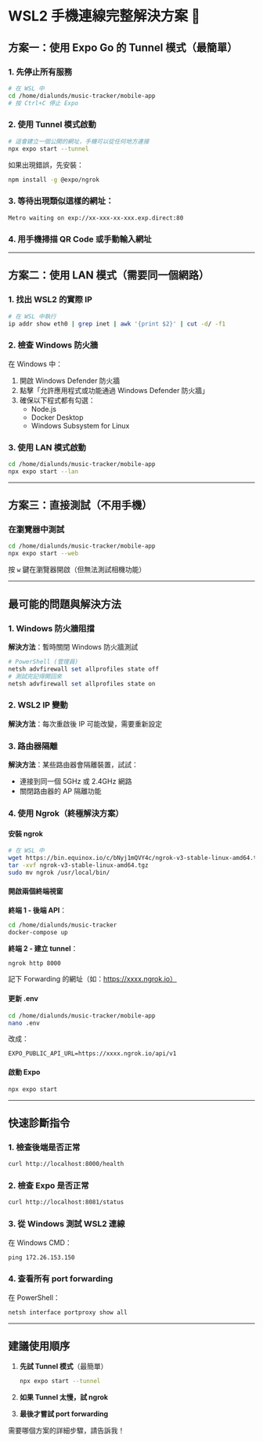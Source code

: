 # WSL2 手機連線完整解決方案 🔧

## 方案一：使用 Expo Go 的 Tunnel 模式（最簡單）

### 1. 先停止所有服務
```bash
# 在 WSL 中
cd /home/dialunds/music-tracker/mobile-app
# 按 Ctrl+C 停止 Expo
```

### 2. 使用 Tunnel 模式啟動
```bash
# 這會建立一個公開的網址，手機可以從任何地方連接
npx expo start --tunnel
```

如果出現錯誤，先安裝：
```bash
npm install -g @expo/ngrok
```

### 3. 等待出現類似這樣的網址：
```
Metro waiting on exp://xx-xxx-xx-xxx.exp.direct:80
```

### 4. 用手機掃描 QR Code 或手動輸入網址

---

## 方案二：使用 LAN 模式（需要同一個網路）

### 1. 找出 WSL2 的實際 IP
```bash
# 在 WSL 中執行
ip addr show eth0 | grep inet | awk '{print $2}' | cut -d/ -f1
```

### 2. 檢查 Windows 防火牆
在 Windows 中：
1. 開啟 Windows Defender 防火牆
2. 點擊「允許應用程式或功能通過 Windows Defender 防火牆」
3. 確保以下程式都有勾選：
   - Node.js
   - Docker Desktop
   - Windows Subsystem for Linux

### 3. 使用 LAN 模式啟動
```bash
cd /home/dialunds/music-tracker/mobile-app
npx expo start --lan
```

---

## 方案三：直接測試（不用手機）

### 在瀏覽器中測試
```bash
cd /home/dialunds/music-tracker/mobile-app
npx expo start --web
```
按 `w` 鍵在瀏覽器開啟（但無法測試相機功能）

---

## 最可能的問題與解決方法

### 1. Windows 防火牆阻擋
**解決方法**：暫時關閉 Windows 防火牆測試
```powershell
# PowerShell (管理員)
netsh advfirewall set allprofiles state off
# 測試完記得開回來
netsh advfirewall set allprofiles state on
```

### 2. WSL2 IP 變動
**解決方法**：每次重啟後 IP 可能改變，需要重新設定

### 3. 路由器隔離
**解決方法**：某些路由器會隔離裝置，試試：
- 連接到同一個 5GHz 或 2.4GHz 網路
- 關閉路由器的 AP 隔離功能

### 4. 使用 Ngrok（終極解決方案）

#### 安裝 ngrok
```bash
# 在 WSL 中
wget https://bin.equinox.io/c/bNyj1mQVY4c/ngrok-v3-stable-linux-amd64.tgz
tar -xvf ngrok-v3-stable-linux-amd64.tgz
sudo mv ngrok /usr/local/bin/
```

#### 開啟兩個終端視窗

**終端 1 - 後端 API**：
```bash
cd /home/dialunds/music-tracker
docker-compose up
```

**終端 2 - 建立 tunnel**：
```bash
ngrok http 8000
```
記下 Forwarding 的網址（如：https://xxxx.ngrok.io）

#### 更新 .env
```bash
cd /home/dialunds/music-tracker/mobile-app
nano .env
```
改成：
```
EXPO_PUBLIC_API_URL=https://xxxx.ngrok.io/api/v1
```

#### 啟動 Expo
```bash
npx expo start
```

---

## 快速診斷指令

### 1. 檢查後端是否正常
```bash
curl http://localhost:8000/health
```

### 2. 檢查 Expo 是否正常
```bash
curl http://localhost:8081/status
```

### 3. 從 Windows 測試 WSL2 連線
在 Windows CMD：
```cmd
ping 172.26.153.150
```

### 4. 查看所有 port forwarding
在 PowerShell：
```powershell
netsh interface portproxy show all
```

---

## 建議使用順序

1. **先試 Tunnel 模式**（最簡單）
   ```bash
   npx expo start --tunnel
   ```

2. **如果 Tunnel 太慢，試 ngrok**

3. **最後才嘗試 port forwarding**

需要哪個方案的詳細步驟，請告訴我！